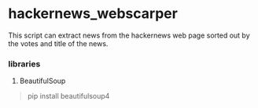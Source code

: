 # hackernews_webscarper
This script can extract news from the hackernews web page sorted out by the votes and title of the news.

### libraries
1. BeautifulSoup
> pip install beautifulsoup4

